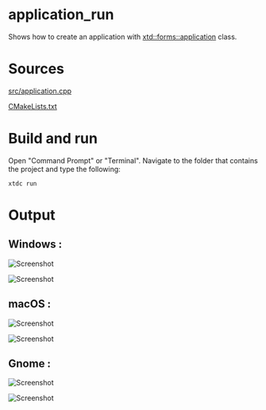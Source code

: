 # application_run

Shows how to create an application with  [xtd::forms::application](../../../../src/xtd_forms/include/xtd/forms/application.hpp) class.

# Sources

[src/application.cpp](src/application_run.cpp)

[CMakeLists.txt](CMakeLists.txt)

# Build and run

Open "Command Prompt" or "Terminal". Navigate to the folder that contains the project and type the following:

```shell
xtdc run
```

# Output

## Windows :

![Screenshot](../../../../docs/pictures/examples/application_run_w.png)

![Screenshot](../../../../docs/pictures/examples/application_run_wd.png)

## macOS :

![Screenshot](../../../../docs/pictures/examples/application_run_m.png)

![Screenshot](../../../../docs/pictures/examples/application_run_md.png)

## Gnome :

![Screenshot](../../../../docs/pictures/examples/application_run_g.png)

![Screenshot](../../../../docs/pictures/examples/application_run_gd.png)
